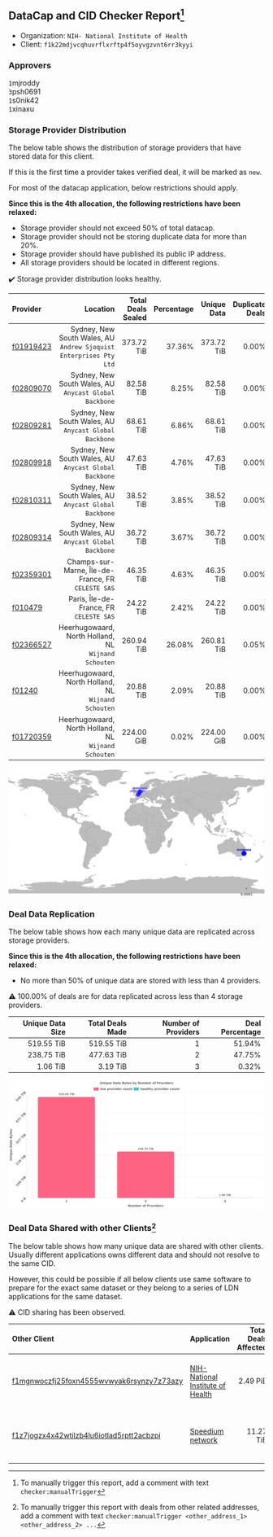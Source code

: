 ## DataCap and CID Checker Report[^1]
 - Organization: `NIH- National Institute of Health`
 - Client: `f1k22mdjvcqhuvrflxrftp4f5oyvgzvnt6rr3kyyi`
### Approvers
`1`mjroddy<br/>`3`psh0691<br/>`1`s0nik42<br/>`1`xinaxu


### Storage Provider Distribution
The below table shows the distribution of storage providers that have stored data for this client.

If this is the first time a provider takes verified deal, it will be marked as `new`.

For most of the datacap application, below restrictions should apply.

**Since this is the 4th allocation, the following restrictions have been relaxed:**
 - Storage provider should not exceed 50% of total datacap.
 - Storage provider should not be storing duplicate data for more than 20%.
 - Storage provider should have published its public IP address.
 - All storage providers should be located in different regions.

✔️ Storage provider distribution looks healthy.

| Provider                                              |                                                              Location | Total Deals Sealed | Percentage | Unique Data | Duplicate Deals |
| :---------------------------------------------------- | --------------------------------------------------------------------: | -----------------: | ---------: | ----------: | --------------: |
| [f01919423](https://filfox.info/en/address/f01919423) | Sydney, New South Wales, AU<br/>`Andrew Sjoquist Enterprises Pty Ltd` |         373.72 TiB |     37.36% |  373.72 TiB |           0.00% |
| [f02809070](https://filfox.info/en/address/f02809070) |             Sydney, New South Wales, AU<br/>`Anycast Global Backbone` |          82.58 TiB |      8.25% |   82.58 TiB |           0.00% |
| [f02809281](https://filfox.info/en/address/f02809281) |             Sydney, New South Wales, AU<br/>`Anycast Global Backbone` |          68.61 TiB |      6.86% |   68.61 TiB |           0.00% |
| [f02809918](https://filfox.info/en/address/f02809918) |             Sydney, New South Wales, AU<br/>`Anycast Global Backbone` |          47.63 TiB |      4.76% |   47.63 TiB |           0.00% |
| [f02810311](https://filfox.info/en/address/f02810311) |             Sydney, New South Wales, AU<br/>`Anycast Global Backbone` |          38.52 TiB |      3.85% |   38.52 TiB |           0.00% |
| [f02809314](https://filfox.info/en/address/f02809314) |             Sydney, New South Wales, AU<br/>`Anycast Global Backbone` |          36.72 TiB |      3.67% |   36.72 TiB |           0.00% |
| [f02359301](https://filfox.info/en/address/f02359301) |                 Champs-sur-Marne, Île-de-France, FR<br/>`CELESTE SAS` |          46.35 TiB |      4.63% |   46.35 TiB |           0.00% |
| [f010479](https://filfox.info/en/address/f010479)     |                            Paris, Île-de-France, FR<br/>`CELESTE SAS` |          24.22 TiB |      2.42% |   24.22 TiB |           0.00% |
| [f02366527](https://filfox.info/en/address/f02366527) |               Heerhugowaard, North Holland, NL<br/>`Wijnand Schouten` |         260.94 TiB |     26.08% |  260.81 TiB |           0.05% |
| [f01240](https://filfox.info/en/address/f01240)       |               Heerhugowaard, North Holland, NL<br/>`Wijnand Schouten` |          20.88 TiB |      2.09% |   20.88 TiB |           0.00% |
| [f01720359](https://filfox.info/en/address/f01720359) |               Heerhugowaard, North Holland, NL<br/>`Wijnand Schouten` |         224.00 GiB |      0.02% |  224.00 GiB |           0.00% |

<img src="https://raw.githubusercontent.com/data-preservation-programs/filplus-checker-assets/main/filecoin-project/filecoin-plus-large-datasets/issues/2295/1708134063565.png"/>

### Deal Data Replication
The below table shows how each many unique data are replicated across storage providers.


**Since this is the 4th allocation, the following restrictions have been relaxed:**
- No more than 50% of unique data are stored with less than 4 providers.

⚠️ 100.00% of deals are for data replicated across less than 4 storage providers.

| Unique Data Size | Total Deals Made | Number of Providers | Deal Percentage |
| ---------------: | ---------------: | ------------------: | --------------: |
|       519.55 TiB |       519.55 TiB |                   1 |          51.94% |
|       238.75 TiB |       477.63 TiB |                   2 |          47.75% |
|         1.06 TiB |         3.19 TiB |                   3 |           0.32% |

<img src="https://raw.githubusercontent.com/data-preservation-programs/filplus-checker-assets/main/filecoin-project/filecoin-plus-large-datasets/issues/2295/1708134064092.png"/>

### Deal Data Shared with other Clients[^3]
The below table shows how many unique data are shared with other clients.
Usually different applications owns different data and should not resolve to the same CID.

However, this could be possible if all below clients use same software to prepare for the exact same dataset or they belong to a series of LDN applications for the same dataset.

⚠️ CID sharing has been observed.

| Other Client                                                                                                          | Application                                                                                                        | Total Deals Affected | Unique CIDs | Approvers                                                                                |
| :-------------------------------------------------------------------------------------------------------------------- | :----------------------------------------------------------------------------------------------------------------- | -------------------: | ----------: | :--------------------------------------------------------------------------------------- |
| [f1mgnwoczfj25foxn4555wvwyak6rsynzy7z73azy](https://filfox.info/en/address/f1mgnwoczfj25foxn4555wvwyak6rsynzy7z73azy) | [NIH\- National Institute of Health](https://github.com/filecoin-project/filecoin-plus-large-datasets/issues/2111) |             2.49 PiB |      18,586 | `1`Joss-Hua<br/>`2`kernelogic<br/>`2`mjroddy<br/>`3`psh0691<br/>`3`s0nik42<br/>`3`xinaxu |
| [f1z7jogzx4x42wtilzb4lu6iotlad5rptt2acbzpi](https://filfox.info/en/address/f1z7jogzx4x42wtilzb4lu6iotlad5rptt2acbzpi) | [Speedium network](https://github.com/filecoin-project/filecoin-plus-large-datasets/issues/339)                    |            11.27 TiB |         338 | `1`flyworker<br/>`1`kernelogic<br/>`4`MegTei<br/>`2`psh0691<br/>`3`Reiers<br/>`3`s0nik42 |

[^1]: To manually trigger this report, add a comment with text `checker:manualTrigger`

[^2]: Deals from those addresses are combined into this report as they are specified with `checker:manualTrigger`

[^3]: To manually trigger this report with deals from other related addresses, add a comment with text `checker:manualTrigger <other_address_1> <other_address_2> ...`
